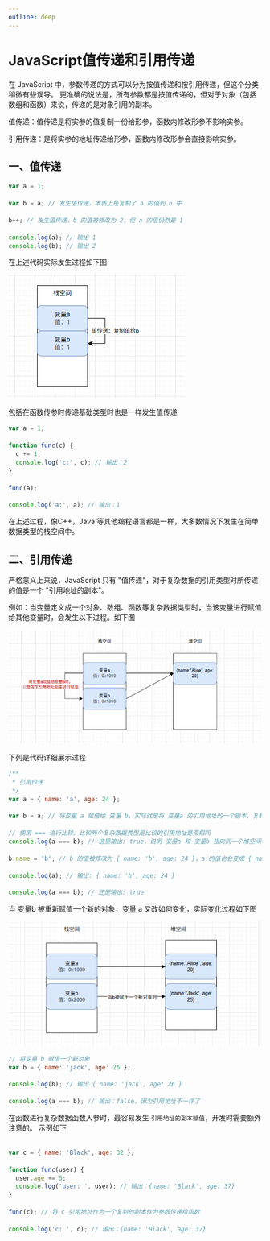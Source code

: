 ```yaml
---
outline: deep
---
```


# JavaScript值传递和引用传递

在 JavaScript 中，参数传递的方式可以分为按值传递和按引用传递，但这个分类稍微有些误导。
更准确的说法是，所有参数都是按值传递的，但对于对象（包括数组和函数）来说，传递的是对象引用的副本。

值传递：值传递是将实参的值复制一份给形参，函数内修改形参不影响实参。

引用传递：是将实参的地址传递给形参，函数内修改形参会直接影响实参。

## 一、值传递

```javascript
var a = 1;

var b = a; // 发生值传递，本质上是复制了 a 的值到 b 中

b++; // 发生值传递，b 的值被修改为 2，但 a 的值仍然是 1

console.log(a); // 输出 1
console.log(b); // 输出 2
```

在上述代码实际发生过程如下图

![image-20250923101649830](images/image-20250923101649830.png)

包括在函数传参时传递基础类型时也是一样发生值传递

```javascript
var a = 1;

function func(c) {
  c += 1;
  console.log('c:', c); // 输出：2
}

func(a);

console.log('a:', a); // 输出：1
```

在上述过程，像C++，Java 等其他编程语言都是一样，大多数情况下发生在简单数据类型的栈空间中。

## 二、引用传递

严格意义上来说，JavaScript 只有 "值传递"，对于复杂数据的引用类型时所传递的值是一个 "引用地址的副本"。

例如：当变量定义成一个对象、数组、函数等复杂数据类型时，当该变量进行赋值给其他变量时，会发生以下过程。如下图

![image-20250923111258757](images/image-20250923111258757.png)

下列是代码详细展示过程

```javascript
/**
 * 引用传递
 */
var a = { name: 'a', age: 24 };

var b = a; // 将变量 a 赋值给 变量 b，实际就是将 变量a 的引用地址的一个副本，复制出来的一个地址给到 变量b，并且地址都同一个堆地址

// 使用 === 进行比较，比较两个复杂数据类型是比较的引用地址是否相同
console.log(a === b); // 这里输出: true，说明 变量a 和 变量b 指向同一个堆空间引用地址

b.name = 'b'; // b 的值被修改为 { name: 'b', age: 24 }，a 的值也会变成 { name: 'b', age: 24 }

console.log(a); // 输出: { name: 'b', age: 24 }

console.log(a === b); // 还是输出: true
```

当 变量b 被重新赋值一个新的对象，变量 a 又改如何变化，实际变化过程如下图

![image-20250923111422970](images/image-20250923111422970.png)

```javascript
// 将变量 b 赋值一个新对象
var b = { name: 'jack', age: 26 };

console.log(b); // 输出 { name: 'jack', age: 26 }

console.log(a === b); // 输出：false，因为引用地址不一样了
```

在函数进行复杂数据函数入参时，最容易发生 `引用地址的副本赋值`，开发时需要额外注意的。 示例如下

```javascript

var c = { name: 'Black', age: 32 };

function func(user) {
  user.age += 5;
  console.log('user: ', user); // 输出：{name: 'Black', age: 37}
}

func(c); // 将 c 引用地址作为一个复制的副本作为参数传递给函数

console.log('c: ', c); // 输出：{name: 'Black', age: 37}
```

